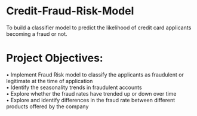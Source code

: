# Credit-Fraud-Risk-Model
To build a classifier model to predict the likelihood of credit card applicants becoming a fraud or not. 

# Project Objectives:
•	Implement Fraud Risk model to classify the applicants as fraudulent or legitimate at the time of application <br>
•	Identify the seasonality trends in fraudulent accounts <br>
•	Explore whether the fraud rates have trended up or down over time <br>
•	Explore and identify differences in the fraud rate between different products offered by the company <br>
